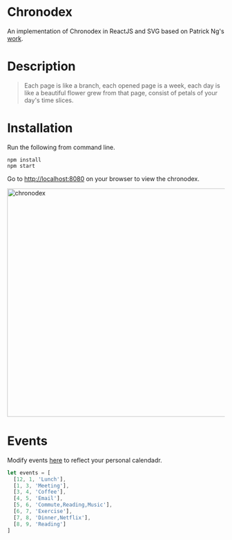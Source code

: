 # Chronodex

An implementation of Chronodex in ReactJS and SVG based on Patrick Ng's [work](http://scription.typepad.com/blog/2011/11/scription-chronodex-weekly-planner-2012-free-download-with-the-cost-of-a-prayer.html#.VoBWkN-rS-U).

# Description

> Each page is like a branch, each opened page is a week, each day is like a beautiful flower grew from that page, consist of petals of your day's time slices.

# Installation

Run the following from command line.

```
npm install
npm start
```

Go to [http://localhost:8080](http://localhost:8080) on your browser to view the chronodex.

<img width="529" alt="chronodex" src="https://cloud.githubusercontent.com/assets/232740/12012177/39f7411a-acb7-11e5-823b-40f5603e63ab.png">

# Events

Modify events [here](https://github.com/naush/chronodex/blob/master/entry.js#L4-L13) to reflect your personal  calendadr.

```javascript
let events = [
  [12, 1, 'Lunch'],
  [1, 3, 'Meeting'],
  [3, 4, 'Coffee'],
  [4, 5, 'Email'],
  [5, 6, 'Commute,Reading,Music'],
  [6, 7, 'Exercise'],
  [7, 8, 'Dinner,Netflix'],
  [8, 9, 'Reading']
]
```

